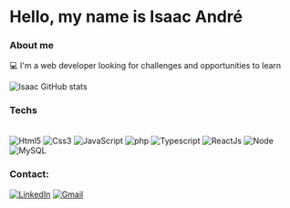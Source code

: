 # Hello, my name is Isaac André


### About me
💻 I'm a web developer looking for challenges and opportunities to learn

![Isaac GitHub stats](https://github-readme-stats.vercel.app/api?username=Zac597&show_icons=true&theme=tokyonight)

### Techs
<div style="display: inline_block"><br/>
 <img align="center" alt="Html5" src="https://img.shields.io/badge/HTML5-E34F26?style=for-the-badge&logo=html5&logoColor=white">
 <img align="center" alt="Css3" src="https://img.shields.io/badge/CSS3-1572B6?style=for-the-badge&logo=css3&logoColor=white">
 <img align="center" alt="JavaScript" src="https://img.shields.io/badge/JavaScript-F7DF1E?style=for-the-badge&logo=javascript&logoColor=black">
 <img align="center" alt="php" src="https://img.shields.io/badge/PHP-777BB4?style=for-the-badge&logo=php&logoColor=white">
 <img align="center" alt="Typescript" src="https://img.shields.io/badge/TypeScript-007ACC?style=for-the-badge&logo=typescript&logoColor=white">
 <img align="center" alt="ReactJs" src="https://img.shields.io/badge/React-20232A?style=for-the-badge&logo=react&logoColor=61DAFB">
 <img align="center" alt="Node" src="https://img.shields.io/badge/Node.js-43853D?style=for-the-badge&logo=node.js&logoColor=white">
 <img align="center" alt="MySQL" src="https://img.shields.io/badge/MySQL-005C84?style=for-the-badge&logo=mysql&logoColor=white">
 
</div>

### Contact:

[![LinkedIn](https://img.shields.io/badge/LinkedIn-0077B5?style=for-the-badge&logo=linkedin&logoColor=white)](https://www.linkedin.com/in/isaac-andr%C3%A9/)
[![Gmail](https://img.shields.io/badge/Gmail-D14836?style=for-the-badge&logo=gmail&logoColor=white)](https://www.linkedin.com/in/isaac-andr%C3%A9/)
